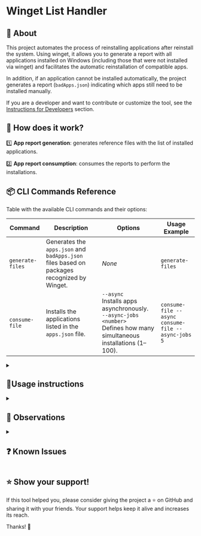 # Winget List Handler

## 🔎 About

This project automates the process of reinstalling applications after reinstall the system. Using winget, it allows you to generate a report with all applications installed on Windows (including those that were not installed via winget) and facilitates the automatic reinstallation of compatible apps.

In addition, if an application cannot be installed automatically, the project generates a report (`badApps.json`) indicating which apps still need to be installed manually.

If you are a developer and want to contribute or customize the tool, see the [Instructions for Developers](https://github.com/mtpontes/winget-list-handler/blob/main/README_DEV.md) section.

## 📌 How does it work?

1️⃣ **App report generation**: generates reference files with the list of installed applications.

2️⃣ **App report consumption**: consumes the reports to perform the installations.

## 📦 CLI Commands Reference

Table with the available CLI commands and their options:

| Command          | Description                                                                                | Options                                                                                                                       | Usage Example                                           |
| ---------------- | ------------------------------------------------------------------------------------------ | ----------------------------------------------------------------------------------------------------------------------------- | ------------------------------------------------------- |
| `generate-files` | Generates the `apps.json` and `badApps.json` files based on packages recognized by Winget. | _None_                                                                                                                        | `generate-files`                                        |
| `consume-file`   | Installs the applications listed in the `apps.json` file.                                  | `--async`<br>Installs apps asynchronously.<br>`--async-jobs <number>`<br>Defines how many simultaneous installations (1–100). | `consume-file --async`<br>`consume-file --async-jobs 5` |

<details>
  <summary>
    <h2> 👤Usage instructions</h2>    
  </summary>

### ⚙️ Prerequisites for use

- ![Windows](https://img.shields.io/badge/Windows-0078D6?style=for-the-badge&logo=windows&logoColor=white)
- ![Winget-cli](https://img.shields.io/badge/Winget_CLI-%234D4D4D.svg?style=for-the-badge&logo=windows-terminal&logoColor=white)

### 📥 Download and Install

1. Access the project's [releases page](https://github.com/mtpontes/winget-list-handler/releases).
2. Download the latest version of the `winget-handler.exe` file.
3. Keep this `.exe` in an isolated directory for better use.

<details>
  <summary><h3>1️⃣ Configure Winget</h3></summary>

Before you start using the solution, check if you have winget installed and configured correctly on your machine.

By default, Winget is already installed on Windows 10/11 systems, but if you don't have it, get it from its official [repository](https://github.com/microsoft/winget-cli?tab=readme-ov-file). Just go to the releases page and download the package with the `.msixbundle` extension in _assets_ and run the installation.

[Official Winget-cli](https://github.com/microsoft/winget-cli?tab=readme-ov-file)

Use the following command to check if Winget is installed:

```sh
winget --version
```

Then use the following command and accept the Microsoft Store terms:

```sh
winget list
```

When asked about the Microsoft Store terms, press `Y` to accept.

If this term is not accepted, it will not be possible to use the solution. This term is from Microsoft for use of the
Winget tool and has no direct relation to the application, however, this solution is based on the Winget tool and
relies on it being properly configured to work.

</details>

<details>
  <summary><h3>2️⃣ Generate reports before system reinstallation</h3></summary>

Before before system reinstallation, run the application report generation. These reports are necessary for the solution
to install the current applications on the machine. In addition, it also provides a report with the list of applications that will not be installed by the solution, serving as a guideline for which apps you will need to install manually.

Run the command to generate the reference files for the installed applications:

```sh
# Powershell
./winget-handler generate-files

# CMD
winget-handler generate-files
```

This will create a directory and two files where `winget-handler.exe` is running:

📁 **`generatedFiles`** → Contains the application reports.

📄 **`apps.json`** → Contains only the applications that can be reinstalled automatically via winget. It is crucial for the next step and operation of the solution.

📄 **`badApps.json`** → Lists the applications that **cannot** be reinstalled automatically, either due to lack of support in winget or due to problems with the output of the `winget list` command.

📄 **`fails.json`** → Lists the apps that presented some errors during the installation.

Copy the `generatedFiles` directory and the `winget-handler.exe` executable to a safe.

After that, you can reinstall the system.

</details>

<details>
  <summary><h3>3️⃣ Install applications after reinstalling the system</h3></summary>

After reinstall the system, recover the `generatedFiles` directory and the `winget-handler.exe` executable.

Then, run one of the three commands:

- **Install the apps one at a time**
  The packages will be installed **one by one** synchronously.

  ```sh
  # Powershell
  ./winget-handler consume-file

  # CMD
  winget-handler consume-file
  ```

- **Installs 5 apps simultaneously in a queue**

  When an installation is finished, start another one that is in the queue

  ```sh
  # Powershell
  ./winget-handler consume-file --async

  # CMD
  winget-handler consume-file --async
  ```

- **Allows you to define how many apps can be installed simultaneously**

  ```sh
  # Powershell
  ./winget-handler consume-file --async-jobs=<NUMBER_FROM_1_TO_100>

  # CMD
  winget-handler consume-file --async-jobs=<NUMBER_FROM_1_TO_100>
  ```

</details>

---

</details>

<details>
  <summary><h2>📢 Observations</h2></summary>

This process may take a while, as it depends on the speed of the package servers and the capacity of your hardware.

- Synchronous installation is slower, but consumes less RAM, CPU and storage writes.
- Asynchronous installation is faster, but the number of packages installed simultaneously can impact the overall performance of the machine, and may be limited by the write speed of the system's default storage.
- The default for asynchronous installations is 5 simultaneous packages.

</details>

<details>
  <summary><h2>❓ Known Issues</h2></summary>

- **Winget is not installed/configured**: Make sure Winget is installed and configured correctly.
- **Some applications were not reinstalled**: Check the `badApps.json` file and install manually.
- **Error running the executable**: Run as administrator and try again.
- **The app does not find the file exec.bat**: Keep the exec.bat file at the same `.exe` application level level. The .bat file was the way I found to circumvent some terminal limitations. For some specific applications it is necessary to insert a second input that may vary from package to package, but when the execution is done via .BAT This second input is ignored and the winget follows the normal flow.

If you encounter other problems, please open an [issue](https://github.com/mtpontes/winget-list-handler/issues) in the repository.

</details>

## ⭐ Show your support!

If this tool helped you, please consider giving the project a ⭐ on GitHub and sharing it with your friends. Your support helps keep it alive and increases its reach.

Thanks! 👏

</details>
